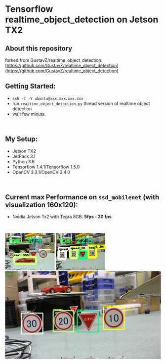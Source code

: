 # Tensorflow realtime_object_detection on Jetson TX2

## About this repository
forked from GustavZ/realtime_object_detection: [https://github.com/GustavZ/realtime_object_detection](https://github.com/GustavZ/realtime_object_detection)

## Getting Started:
- `ssh -C -Y ubuntu@xxx.xxx.xxx.xxx`
- run `realtime_object_detection.py` thread version of realtime object detection
- wait few minuts.
<br />

## My Setup:
- Jetson TX2
- JetPack 3.1
- Python 3.6
- Tensorflow 1.4.1/Tensorflow 1.5.0
- OpenCV 3.3.1/OpenCV 3.4.0
 <br />

## Current max Performance on `ssd_mobilenet` (with visualization 160x120):
- Nvidia Jetson Tx2 with Tegra 8GB:                           **5fps - 30 fps**
 <br />

![](./document/ssd_mobilenet_coco_160x120.png)
![](./document/ssd_mobilenet_160x120.png)<br>
![](./document/ssd_mobilenet_1280x720.png)

